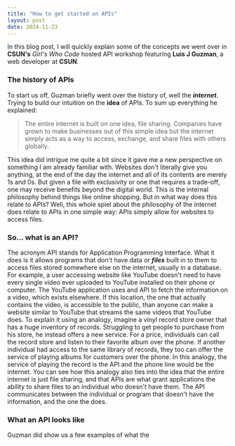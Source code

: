 ```yaml
---
title: "How to get started on APIs"
layout: post
date: 2024-11-23
---
```


In this blog post, I will quickly explain some
of the concepts we went over in **CSUN's** _Girl's Who Code_
hosted API workshop featuring **Luis J Guzman**,
a web developer at **CSUN**.

### The history of APIs

To start us off, Guzman briefly went over the history
of, well the **_internet_**. Trying to build our intuition
on the **idea** of APIs. To sum up everything
he explained:
> The entire internet is built on one idea,
> file sharing. Companies have grown to make 
> businesses out of this simple idea but 
>  the internet simply acts as a way to access,
> exchange, and share files with others globally.

This idea did intrigue me quite a bit since it gave me 
a new perspective on something I am already familiar with.
Websites don't literally give you anything, at the end
of the day the internet and all of its contents are 
merely 1s and 0s. But given a file with exclusivity
or one that requires a trade-off, one may receive 
benefits beyond the digital world. This is the internal
philosophy behind things like online shopping. But
in what way does this relate to APIs? Well, this whole 
spiel about the philosophy of the internet does relate 
to APIs in one simple way: APIs simply allow for websites
to access files.

### So... what is an API?

The acronym API stands for Application Programming Interface.
What it does is it allows programs that don't have data or **_files_**
built in to them to access files stored somewhere else on the internet,
usually in a database. For example, a user accessing website like YouTube
doesn't need to have every single video ever uploaded to YouTube
installed on their phone or computer. The YouTube application uses
and API to fetch the information on a video, which exists elsewhere. 
If this location, the one that actually contains the video, is accessible
to the public, than anyone can make a website similar to YouTube that 
streams the same videos that YouTube does. To explain it using an analogy, 
imagine a vinyl record store owner that has a huge inventory of records.
Struggling to get people to purchase from his store, he instead offers a 
new service. For a price, individuals can call the record store and listen
to their favorite album over the phone. If another individual had access
to the same library of records, they too can offer the service of playing
albums for customers over the phone. In this analogy, the service of 
playing the record is the API and the phone line would be the internet.
You can see how this analogy also ties into the idea that the entire 
internet is just file sharing, and that APIs are what grant applications
the ability to share files to an individual who doesn't have them. The API
communicates between the individual or program that doesn't have the 
information, and the one the does. 

### What an API looks like

Guzman did show us a few examples of what the 
